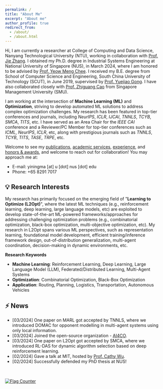 ```yaml
---
permalink: /
title: "About Me"
excerpt: "About me"
author_profile: true
redirect_from: 
  - /about/
  - /about.html
---
```


Hi, I am currently a researcher at College of Computing and Data Science, Nanyang Technological University (NTU), working in collaboration with [Prof. Jie Zhang](https://personal.ntu.edu.sg/zhangj/). I obtained my Ph.D. degree in Industrial Systems Engineering at National University of Singapore (NUS), in March 2024, where I am honored to be advised by [Prof. Yeow Meng Chee](https://ymchee66.github.io/home/). I received my B.E. degree from School of Computer Science and Engineering, South China University of Technology (SCUT), in June 2019, supervised by [Prof. Yuejiao Gong](https://scholar.google.com/citations?user=Mi0Zu3IAAAAJ&hl=en). I have also collaborated closely with [Prof. Zhiguang Cao](https://zhiguangcaosg.github.io/) from Singapore Management University (SMU). 

I am working at the intersection of **Machine Learning (ML)** and **Optimization**, striving to develop automated ML solutions to address complex optimization challenges. My research has been featured in top-tier conferences and journals, including *NeurIPS*, *ICLR*, *IJCAI*, *TNNLS*, *TCYB*, *SMCA*, *TITS*, etc. I have served as an Area Chair for the *IEEE CAI* conference and a Reviewer/PC Member for top-tier conferences such as *ICML*, *NeurIPS*, *ICLR*, etc, along with prestigious journals such as *TNNLS*, *TCYB*, *TITS*, *TASE*, *TRPE*, etc.

Welcome to see my [publications](https://yining043.github.io/publications/), [academic services](https://yining043.github.io/service/), [experience](https://yining043.github.io/experience/), and [honors & awards](https://yining043.github.io/honors/), and welcome to reach out for collaboration! You may approach me at:
* E-mail: yiningma [at] u [dot] nus [dot] edu
* Phone: +65 8291 7017


💡 Research Interests
-----
My research has primarily focused on the emerging field of "**Learning to Optimize (L2Opt)**", where the latest ML techniques (e.g., reinforcement learning, deep learning, large language models, etc) are exploited to develop state-of-the-art ML-powered frameworks/approaches for addressing challenging optimization problems (e.g., combinatorial optimization, black-box optimization, multi-objective optimization, etc). My research in L2Opt spans various ML perspectives, such as representation learning, foundational model development, efficient training/inference framework design, out-of-distribution generalization, multi-agent coordination, decision-making in dynamic environments, etc.

**Research Keywords**
- **Machine Learning**: Reinforcement Learning, Deep Learning, Large Language Model (LLM), Federated/Distributed Learning, Multi-Agent Systems
- **Optimization**: Combinatorial Optimization, Black-Box Optimization
- **Application**: Routing, Planning, Logistics, Transportation, Autonomous Vehicles

⚡ News
-----
* [03/2024] One paper on MARL got accepted by TNNLS, where we introduced DOMAC for opponent modelling in multi-agent systems using only local information.
* [03/2024] Joined the open-source organization - [AI4CO](https://github.com/ai4co).
* [03/2024] One paper on L2Opt got accepted by SMCA, where we introduced RL-DAS for dynamic algorithm selection based on deep reinforcement learning.
* [02/2024] Gave a talk at MIT, hosted by [Prof. Cathy Wu](http://www.wucathy.com/blog/).
* [02/2024] Successfully defended my PhD thesis at NUS!

<br/>
<br>
<a href="https://info.flagcounter.com/kHt2"><img src="https://s01.flagcounter.com/count2/kHt2/bg_FFFFFF/txt_000000/border_CCCCCC/columns_2/maxflags_10/viewers_0/labels_0/pageviews_0/flags_0/percent_0/" alt="Flag Counter" border="0"></a>
